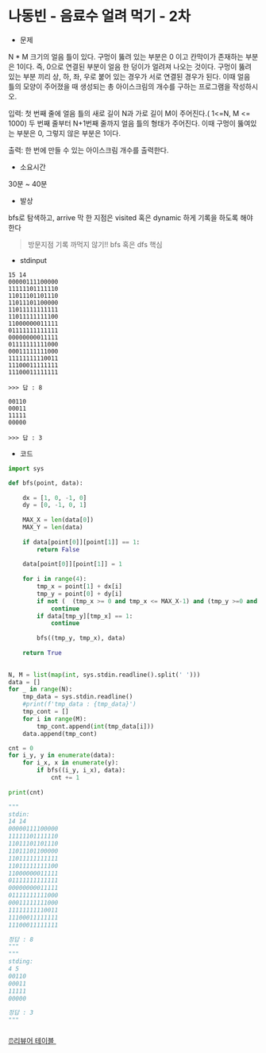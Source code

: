 # 나동빈 - 음료수 얼려 먹기 - 2차

- 문제

N * M 크기의 얼음 틀이 있다. 구멍이 뚫려 있는 부분은 0 이고 칸막이가 존재하는 부분은 1이다. 즉, 0으로 연결된 부분이 얼음 한 덩이가 얼려져 나오는 것이다. 구멍이 뚫려 있는 부분 끼리 상, 하, 좌, 우로 붙어 있는 경우가 서로 연결된 경우가 된다. 이때 얼음 틀의 모양이 주어졌을 때 생성되는 총 아이스크림의 개수를 구하는 프로그램을 작성하시오.

입력:
첫 번째 줄에 얼음 틀의 새로 길이 N과 가로 길이 M이 주어진다.( 1<=N, M <= 1000)
두 번째 줄부터 N+1번째 줄까지 얼음 틀의 형태가 주어진다.
이때 구멍이 뚫여있는 부분은 0, 그렇지 않은 부분은 1이다.

출력:
한 번에 만들 수 있는 아이스크림 개수를 출력한다.

- 소요시간

30분 ~ 40분

- 발상

bfs로 탐색하고, arrive 막 한 지점은 visited 혹은 dynamic 하게 기록을 하도록 해야한다
> 방문지점 기록 까먹지 않기!! bfs 혹은 dfs 핵심

- stdinput

```
15 14
00000111100000
11111101111110
11011101101110
11011101100000
11011111111111
11011111111100
11000000011111
01111111111111
00000000011111
01111111111000
00011111111000
11111111110011
11100011111111
11100011111111

>>> 답 : 8
```

```
00110
00011
11111
00000

>>> 답 : 3
```

- 코드

```python
import sys

def bfs(point, data):
    
    dx = [1, 0, -1, 0]
    dy = [0, -1, 0, 1]
    
    MAX_X = len(data[0])
    MAX_Y = len(data)
    
    if data[point[0]][point[1]] == 1:
        return False
    
    data[point[0]][point[1]] = 1
    
    for i in range(4):
        tmp_x = point[1] + dx[i]
        tmp_y = point[0] + dy[i]
        if not (  (tmp_x >= 0 and tmp_x <= MAX_X-1) and (tmp_y >=0 and tmp_y <= MAX_Y - 1) ):
            continue
        if data[tmp_y][tmp_x] == 1:
            continue
        
        bfs((tmp_y, tmp_x), data)
    
    return True
        

N, M = list(map(int, sys.stdin.readline().split(' ')))
data = []
for _ in range(N):
    tmp_data = sys.stdin.readline()
    #print(f'tmp_data : {tmp_data}')
    tmp_cont = []
    for i in range(M):
        tmp_cont.append(int(tmp_data[i]))
    data.append(tmp_cont)

cnt = 0
for i_y, y in enumerate(data):
    for i_x, x in enumerate(y):
        if bfs((i_y, i_x), data):
            cnt += 1
            
print(cnt)

"""
stdin:
14 14
00000111100000
11111101111110
11011101101110
11011101100000
11011111111111
11011111111100
11000000011111
01111111111111
00000000011111
01111111111000
00011111111000
11111111110011
11100011111111
11100011111111

정답 : 8
"""
"""
stding:
4 5
00110
00011
11111
00000

정답 : 3
"""
```

### 

[⏰리뷰어 테이블 ](%E1%84%82%E1%85%A1%E1%84%83%E1%85%A9%E1%86%BC%E1%84%87%E1%85%B5%E1%86%AB%20-%20%E1%84%8B%E1%85%B3%E1%86%B7%E1%84%85%E1%85%AD%E1%84%89%E1%85%AE%20%E1%84%8B%E1%85%A5%E1%86%AF%E1%84%85%E1%85%A7%20%E1%84%86%E1%85%A5%E1%86%A8%E1%84%80%E1%85%B5%20-%202%E1%84%8E%E1%85%A1%20bb3db572e49e4704970b53c200489027/%E2%8F%B0%E1%84%85%E1%85%B5%E1%84%87%E1%85%B2%E1%84%8B%E1%85%A5%20%E1%84%90%E1%85%A6%E1%84%8B%E1%85%B5%E1%84%87%E1%85%B3%E1%86%AF%20b4d98ce7c20a43df93e2eb80b8229f56.csv)
